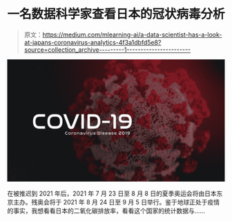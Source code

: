 # 一名数据科学家查看日本的冠状病毒分析

> 原文：<https://medium.com/mlearning-ai/a-data-scientist-has-a-look-at-japans-coronavirus-analytics-4f3a1dbfd5e8?source=collection_archive---------1----------------------->

![](img/3711287752950f9c12ec76736301dca1.png)

在被推迟到 2021 年后，2021 年 7 月 23 日至 8 月 8 日的夏季奥运会将由日本东京主办。残奥会将于 2021 年 8 月 24 日至 9 月 5 日举行。鉴于地球正处于疫情的事实，我想看看日本的二氧化碳排放率，看看这个国家的统计数据与……